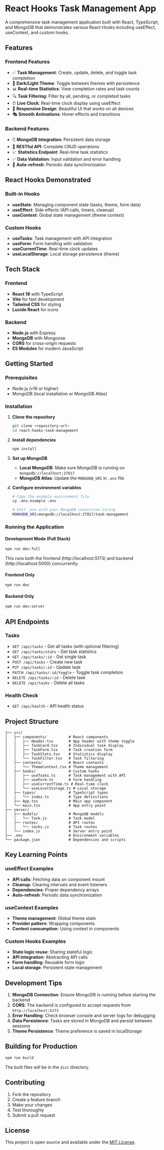# React Hooks Task Management App

A comprehensive task management application built with React, TypeScript, and MongoDB that demonstrates various React Hooks including useEffect, useContext, and custom hooks.

## Features

### Frontend Features
- ✅ **Task Management**: Create, update, delete, and toggle task completion
- 🎨 **Dark/Light Theme**: Toggle between themes with persistence
- 📊 **Real-time Statistics**: View completion rates and task counts
- 🔍 **Task Filtering**: Filter by all, pending, or completed tasks
- ⏰ **Live Clock**: Real-time clock display using useEffect
- 📱 **Responsive Design**: Beautiful UI that works on all devices
- 🎭 **Smooth Animations**: Hover effects and transitions

### Backend Features
- 🗄️ **MongoDB Integration**: Persistent data storage
- 🚀 **RESTful API**: Complete CRUD operations
- 📈 **Statistics Endpoint**: Real-time task statistics
- ✅ **Data Validation**: Input validation and error handling
- 🔄 **Auto-refresh**: Periodic data synchronization

## React Hooks Demonstrated

### Built-in Hooks
- **useState**: Managing component state (tasks, theme, form data)
- **useEffect**: Side effects (API calls, timers, cleanup)
- **useContext**: Global state management (theme context)

### Custom Hooks
- **useTasks**: Task management with API integration
- **useForm**: Form handling with validation
- **useCurrentTime**: Real-time clock updates
- **useLocalStorage**: Local storage persistence (theme)

## Tech Stack

### Frontend
- **React 18** with TypeScript
- **Vite** for fast development
- **Tailwind CSS** for styling
- **Lucide React** for icons

### Backend
- **Node.js** with Express
- **MongoDB** with Mongoose
- **CORS** for cross-origin requests
- **ES Modules** for modern JavaScript

## Getting Started

### Prerequisites
- Node.js (v16 or higher)
- MongoDB (local installation or MongoDB Atlas)

### Installation

1. **Clone the repository**
   ```bash
   git clone <repository-url>
   cd react-hooks-task-management
   ```

2. **Install dependencies**
   ```bash
   npm install
   ```

3. **Set up MongoDB**
   - **Local MongoDB**: Make sure MongoDB is running on `mongodb://localhost:27017`
   - **MongoDB Atlas**: Update the `MONGODB_URI` in `.env` file

4. **Configure environment variables**
   ```bash
   # Copy the example environment file
   cp .env.example .env
   
   # Edit .env with your MongoDB connection string
   MONGODB_URI=mongodb://localhost:27017/task-management
   ```

### Running the Application

#### Development Mode (Full Stack)
```bash
npm run dev:full
```
This runs both the frontend (http://localhost:5173) and backend (http://localhost:5000) concurrently.

#### Frontend Only
```bash
npm run dev
```

#### Backend Only
```bash
npm run dev:server
```

## API Endpoints

### Tasks
- `GET /api/tasks` - Get all tasks (with optional filtering)
- `GET /api/tasks/stats` - Get task statistics
- `GET /api/tasks/:id` - Get single task
- `POST /api/tasks` - Create new task
- `PUT /api/tasks/:id` - Update task
- `PATCH /api/tasks/:id/toggle` - Toggle task completion
- `DELETE /api/tasks/:id` - Delete task
- `DELETE /api/tasks` - Delete all tasks

### Health Check
- `GET /api/health` - API health status

## Project Structure

```
├── src/
│   ├── components/          # React components
│   │   ├── Header.tsx       # App header with theme toggle
│   │   ├── TaskCard.tsx     # Individual task display
│   │   ├── TaskForm.tsx     # Task creation form
│   │   ├── TaskStats.tsx    # Statistics display
│   │   └── TaskFilter.tsx   # Task filtering
│   ├── contexts/            # React contexts
│   │   └── ThemeContext.tsx # Theme management
│   ├── hooks/               # Custom hooks
│   │   ├── useTasks.ts      # Task management with API
│   │   ├── useForm.ts       # Form handling
│   │   ├── useCurrentTime.ts # Real-time clock
│   │   └── useLocalStorage.ts # Local storage
│   ├── types/               # TypeScript types
│   │   └── index.ts         # Type definitions
│   ├── App.tsx              # Main app component
│   └── main.tsx             # App entry point
├── server/
│   ├── models/              # MongoDB models
│   │   └── Task.js          # Task model
│   ├── routes/              # API routes
│   │   └── tasks.js         # Task routes
│   └── index.js             # Server entry point
├── .env                     # Environment variables
└── package.json             # Dependencies and scripts
```

## Key Learning Points

### useEffect Examples
- **API calls**: Fetching data on component mount
- **Cleanup**: Clearing intervals and event listeners
- **Dependencies**: Proper dependency arrays
- **Auto-refresh**: Periodic data synchronization

### useContext Examples
- **Theme management**: Global theme state
- **Provider pattern**: Wrapping components
- **Context consumption**: Using context in components

### Custom Hooks Examples
- **State logic reuse**: Sharing stateful logic
- **API integration**: Abstracting API calls
- **Form handling**: Reusable form logic
- **Local storage**: Persistent state management

## Development Tips

1. **MongoDB Connection**: Ensure MongoDB is running before starting the backend
2. **CORS**: The backend is configured to accept requests from `http://localhost:5173`
3. **Error Handling**: Check browser console and server logs for debugging
4. **Data Persistence**: Tasks are stored in MongoDB and persist between sessions
5. **Theme Persistence**: Theme preference is saved in localStorage

## Building for Production

```bash
npm run build
```

The built files will be in the `dist` directory.

## Contributing

1. Fork the repository
2. Create a feature branch
3. Make your changes
4. Test thoroughly
5. Submit a pull request

## License

This project is open source and available under the [MIT License](LICENSE).